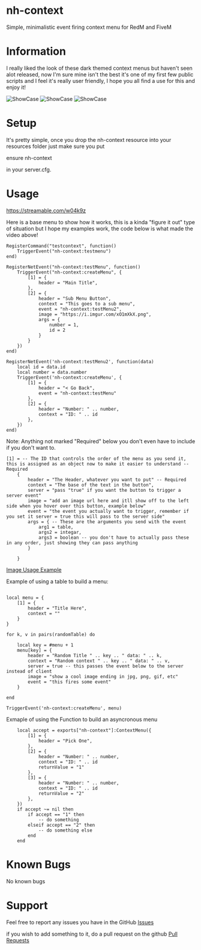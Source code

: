 # nh-context
Simple, minimalistic event firing context menu for RedM and FiveM

# Information
I really liked the look of these dark themed context menus but haven't seen alot released, now I'm sure mine isn't the best it's one of my first few public scripts and I feel it's really user friendly, I hope you all find a use for this and enjoy it!

![ShowCase](https://lithi.io/file/LY0d.png)
![ShowCase](https://lithi.io/file/60f7.png)
![ShowCase](https://lithi.io/file/dDnO.png)



# Setup
It's pretty simple, once you drop the nh-context resource into your resources folder just make sure you put

ensure nh-context

in your server.cfg. 


# Usage

https://streamable.com/w04k9z

Here is a base menu to show how it works, this is a kinda "figure it out" type of situation but I hope my examples work, the code below is what made the video above!
```
RegisterCommand("testcontext", function()
    TriggerEvent("nh-context:testmenu")
end)

RegisterNetEvent("nh-context:testMenu", function()
    TriggerEvent("nh-context:createMenu", {
        [1] = {
            header = "Main Title",
        },
        [2] = {
            header = "Sub Menu Button",
            context = "This goes to a sub menu",
            event = "nh-context:testMenu2",
            image = "https://i.imgur.com/xO1mXkX.png",
            args = {
                number = 1,
                id = 2
            }
        }
    })
end)

RegisterNetEvent('nh-context:testMenu2', function(data)
    local id = data.id
    local number = data.number
    TriggerEvent('nh-context:createMenu', {
        [1] = {
            header = "< Go Back",
            event = "nh-context:testMenu"
        },
        [2] = {
            header = "Number: " .. number,
            context = "ID: " .. id
        },
    })
end)

```

Note: Anything not marked "Required" below you don't even have to include if you don't want to.
```
[1] = -- The ID that controls the order of the menu as you send it, this is assigned as an object now to make it easier to understand -- Required
    {
        header = "The Header, whatever you want to put" -- Required
        context = "The base of the text in the button",
        server = "pass "true" if you want the button to trigger a server event"
        image = "add an image url here and itll show off to the left side when you hover over this button, example below"
        event = "the event you actually want to trigger, remember if you set it server = true this will pass to the server side"
        args = { -- These are the arguments you send with the event
            arg1 = table,
            args2 = integar,
            args3 = boolean -- you don't have to actually pass these in any order, just showing they can pass anything
        }

    }
```

[Image Usage Example](https://lithi.io/file/uS4x.png)


Example of using a table to build a menu:

```

local menu = {
    [1] = {
        header = "Title Here",
        context = ""
    }
}

for k, v in pairs(randomTable) do

    local key = #menu + 1
    menu[key] = {
        header = "Random Title " .. key .. " data: " .. k,
        context = "Random context " .. key .. " data: " .. v,
        server = true -- this passes the event below to the server instead of client
        image = "show a cool image ending in jpg, png, gif, etc"
        event = "this fires some event"
    }

end

TriggerEvent('nh-context:createMenu', menu)

```

Exmaple of using the Function to build an asyncronous menu

```
    local accept = exports["nh-context"]:ContextMenu({
        [1] = {
            header = "Pick One",
        },
        [2] = {
            header = "Number: " .. number,
            context = "ID: " .. id
            returnValue = "1"
        },
        [3] = {
            header = "Number: " .. number,
            context = "ID: " .. id
            returnValue = "2"
        },
    })
    if accept ~= nil then
        if accept == "1" then
            -- do something
        elseif accept == "2" then
            -- do something else
        end
    end

```

# Known Bugs
No known bugs

# Support
Feel free to report any issues you have in the GitHub [Issues](https://github.com/nerohiro/nh-context/issues)

if you wish to add something to it, do a pull request on the github [Pull Requests](https://github.com/nerohiro/nh-context/pulls)

